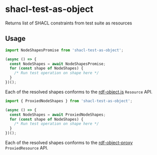 # shacl-test-as-object
Returns list of SHACL constraints from test suite as resources

## Usage

```ts
import NodeShapesPromise from 'shacl-test-as-object';

(async () => {
  const NodeShapes = await NodeShapesPromise;
  for (const shape of NodeShapes) {
    /* Run test operation on shape here */
  }
})();

```

Each of the resolved shapes conforms to the [rdf-object.js](https://github.com/rubensworks/rdf-object.js) `Resource` API.

```ts
import { ProxiedNodeShapes } from 'shacl-test-as-object';

(async () => {
  const NodeShapes = await ProxiedNodeShapes;
  for (const shape of NodeShapes) {
    /* Run test operation on shape here */
  }
})();

```

Each of the resolved shapes conforms to the [rdf-object-proxy](https://github.com/jeswr/rdf-object-proxy) `ProxiedResource` API.

